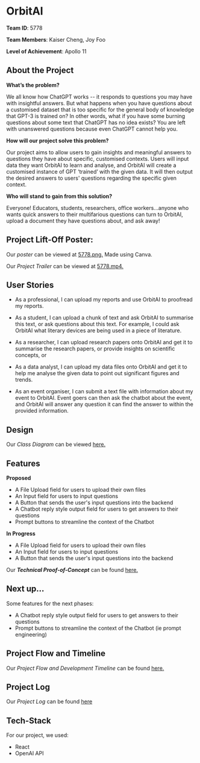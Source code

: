 
# OrbitAI
**Team ID**: 5778

**Team Members**:
Kaiser Cheng, Joy Foo

**Level of Achievement**: Apollo 11

## About the Project
**What’s the problem?**

We all know how ChatGPT works -- it responds to questions you may have with insightful answers. But what happens when you have questions about a customised dataset that is too specific for the general body of knowledge that GPT-3 is trained on? In other words, what if you have some burning questions about some text that ChatGPT has no idea exists? You are left with unanswered questions because even ChatGPT cannot help you.

**How will our project solve this problem?**

Our project aims to allow users to gain insights and meaningful answers to questions they have about specific, customised contexts. Users will input data they want OrbitAI to learn and analyse, and OrbitAI will create a customised instance of GPT ‘trained’ with the given data. It will then output the desired answers to users' questions regarding the specific given context.

**Who will stand to gain from this solution?**

Everyone! Educators, students, researchers, office workers...anyone who wants quick answers to their multifarious questions can turn to OrbitAI, upload a document they have questions about, and ask away!

## Project Lift-Off Poster:
Our *poster* can be viewed at [5778.png.](https://drive.google.com/file/d/16ImxMp8x71ir37Fwxc_jQWOkwGz-SRF_/view?usp=share_link) Made using Canva.

Our *Project Trailer* can be viewed at [5778.mp4.](https://drive.google.com/file/d/1Txf9ak5EnQ1CORsjyI9iwCPzuybsgJdg/view?usp=share_link)


## User Stories
* As a professional, I can upload my reports and  use OrbitAI to proofread my reports.
 
* As a student, I can upload a chunk of text and ask OrbitAI to summarise this text, or ask questions about this text. For example,  I could ask OrbitAI what literary devices are being used in a piece of literature.

* As a researcher, I can upload research papers onto OrbitAI and get it to summarise the research papers, or provide insights on scientific concepts, or 

* As a data analyst, I can upload my data files onto OrbitAI and get it to help me analyse the given data to point out significant figures and  trends.

* As an event organiser, I can submit a text file with information about my event to OrbitAI. Event goers can then  ask the chatbot about the event, and OrbitAI will answer any question it can find the answer to within the provided information. 


## Design
Our *Class Diagram* can be viewed [here.](https://drive.google.com/file/d/1QlvFjIR3chX3KTD6zOu66jYNZG6PmbMk/view?usp=share_link)

## Features

**Proposed**
* A File Upload field for users to upload their own files
* An Input field for users to input questions
* A Button that sends the user's input questions into the backend
* A Chatbot reply style output field for users to get answers to their questions
* Prompt buttons to streamline the context of the Chatbot

**In Progress**

* A File Upload field for users to upload their own files
* An Input field for users to input questions
* A Button that sends the user's input questions into the backend

Our ***Technical Proof-of-Concept*** can be found [here.]()


## Next up…
Some features for the next phases:
* A Chatbot reply style output field for users to get answers to their questions
* Prompt buttons to streamline the context of the Chatbot (ie prompt engineering)

## Project Flow and Timeline
Our *Project Flow and Development Timeline* can be found [here.]()

## Project Log
Our *Project Log* can be found [here](https://docs.google.com/spreadsheets/d/1d6DxgpCpcmTk8kyhEtn4Vz9rUNKAplvYz1qOrUqlTsM/edit#gid=0)

## Tech-Stack

For our project, we used: 
* React
* OpenAI API
